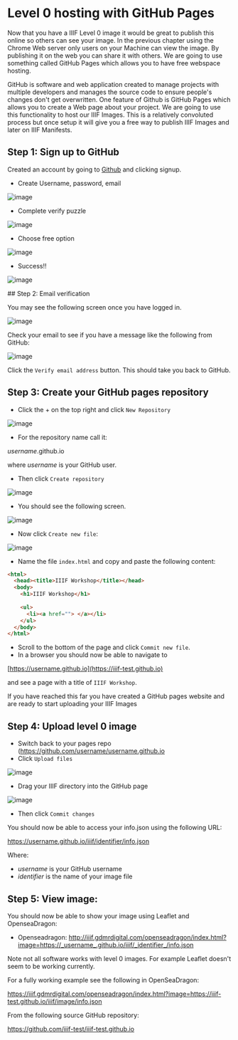 # Level 0 hosting with GitHub Pages

Now that you have a IIIF Level 0 image it would be great to publish this online so others can see your image. In the previous chapter using the Chrome Web server only users on your Machine can view the image. By publishing it on the web you can share it with others. We are going to use something called GitHub Pages which allows you to have free webspace hosting. 

GitHub is software and web application created to manage projects with multiple developers and manages the source code to ensure people's changes don't get overwritten. One feature of Github is GitHub Pages which allows you to create a Web page about your project. We are going to use this functionality to host our IIIF Images. This is a relatively convoluted process but once setup it will give you a free way to publish IIIF Images and later on IIIF Manifests.

## Step 1: Sign up to GitHub
Created an account by going to [Github](https://github.com/) and clicking signup.

 * Create Username, password, email

![image](../images/github/level0-github-signup.png)    

 * Complete verify puzzle

![image](../images/github/level0-verifygithub.png)    

 * Choose free option

![image](../images/github/level0-github-account-type.png)    


 * Success!!

![image](../images/github/level0-github-success.png)    

## Step 2: Email verification

You may see the following screen once you have logged in. 

![image](../images/github/level0-github-email-verify.png) 

Check your email to see if you have a message like the following from GitHub:

![image](../images/github/github-email.png) 

Click the `Verify email address` button. This should take you back to GitHub.

## Step 3: Create your GitHub pages repository

 * Click the + on the top right and click `New Repository`

![image](../images/github/New_repo.png)

 * For the repository name call it:

 _username_.github.io

where _username_ is your GitHub user.

 * Then click `Create repository`

![image](../images/github/create_repo.png)

 * You should see the following screen. 

![image](../images/github/githubio_repo.png)

 * Now click `Create new file`:

![image](../images/github/index.png)

 * Name the file `index.html` and copy and paste the following content:

```html
<html>
  <head><title>IIIF Workshop</title></head>
  <body>
    <h1>IIIF Workshop</h1>
    
    <ul>
      <li><a href=""> </a></li>
    </ul>
  </body>
</html>
```

 * Scroll to the bottom of the page and click `Commit new file`.
 * In a browser you should now be able to navigate to

[https://username.github.io](https://iiif-test.github.io)

and see a page with a title of `IIIF Workshop`. 

If you have reached this far you have created a GitHub pages website and are ready to start uploading your IIIF Images

## Step 4: Upload level 0 image

 * Switch back to your pages repo (https://github.com/username/username.github.io
 * Click `Upload files`

![image](../images/github/upload_files.png)

 * Drag your IIIF directory into the GitHub page

![image](../images/github/drag_files.png)

 * Then click `Commit changes`

You should now be able to access your info.json using the following URL:

https://username.github.io/iiif/identifier/info.json

Where:
 * _username_ is your GitHub username
 * _identifier_ is the name of your image file 
 
## Step 5: View image:
You should now be able to show your image using Leaflet and OpenseaDragon:

 * Openseadragon: http://iiif.gdmrdigital.com/openseadragon/index.html?image=https://_username_.github.io/iiif/_identifier_/info.json

Note not all software works with level 0 images. For example Leaflet doesn't seem to be working currently. 

For a fully working example see the following in OpenSeaDragon:

https://iiif.gdmrdigital.com/openseadragon/index.html?image=https://iiif-test.github.io/iiif/image/info.json

From the following source GitHub repository:

https://github.com/iiif-test/iiif-test.github.io
